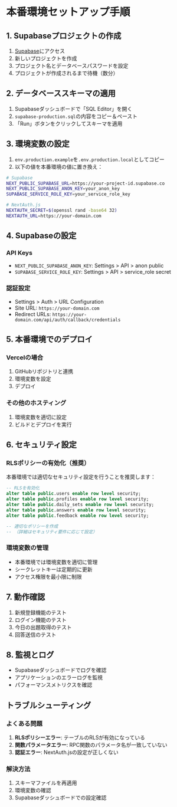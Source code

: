 # 本番環境セットアップ手順

## 1. Supabaseプロジェクトの作成

1. [Supabase](https://supabase.com)にアクセス
2. 新しいプロジェクトを作成
3. プロジェクト名とデータベースパスワードを設定
4. プロジェクトが作成されるまで待機（数分）

## 2. データベーススキーマの適用

1. Supabaseダッシュボードで「SQL Editor」を開く
2. `supabase-production.sql`の内容をコピー＆ペースト
3. 「Run」ボタンをクリックしてスキーマを適用

## 3. 環境変数の設定

1. `env.production.example`を`.env.production.local`としてコピー
2. 以下の値を本番環境の値に置き換え：

```bash
# Supabase
NEXT_PUBLIC_SUPABASE_URL=https://your-project-id.supabase.co
NEXT_PUBLIC_SUPABASE_ANON_KEY=your_anon_key
SUPABASE_SERVICE_ROLE_KEY=your_service_role_key

# NextAuth.js
NEXTAUTH_SECRET=$(openssl rand -base64 32)
NEXTAUTH_URL=https://your-domain.com
```

## 4. Supabaseの設定

### API Keys
- `NEXT_PUBLIC_SUPABASE_ANON_KEY`: Settings > API > anon public
- `SUPABASE_SERVICE_ROLE_KEY`: Settings > API > service_role secret

### 認証設定
- Settings > Auth > URL Configuration
- Site URL: `https://your-domain.com`
- Redirect URLs: `https://your-domain.com/api/auth/callback/credentials`

## 5. 本番環境でのデプロイ

### Vercelの場合
1. GitHubリポジトリと連携
2. 環境変数を設定
3. デプロイ

### その他のホスティング
1. 環境変数を適切に設定
2. ビルドとデプロイを実行

## 6. セキュリティ設定

### RLSポリシーの有効化（推奨）
本番環境では適切なセキュリティ設定を行うことを推奨します：

```sql
-- RLSを有効化
alter table public.users enable row level security;
alter table public.profiles enable row level security;
alter table public.daily_sets enable row level security;
alter table public.answers enable row level security;
alter table public.feedback enable row level security;

-- 適切なポリシーを作成
-- （詳細はセキュリティ要件に応じて設定）
```

### 環境変数の管理
- 本番環境では環境変数を適切に管理
- シークレットキーは定期的に更新
- アクセス権限を最小限に制限

## 7. 動作確認

1. 新規登録機能のテスト
2. ログイン機能のテスト
3. 今日の出題取得のテスト
4. 回答送信のテスト

## 8. 監視とログ

- Supabaseダッシュボードでログを確認
- アプリケーションのエラーログを監視
- パフォーマンスメトリクスを確認

## トラブルシューティング

### よくある問題
1. **RLSポリシーエラー**: テーブルのRLSが有効になっている
2. **関数パラメータエラー**: RPC関数のパラメータ名が一致していない
3. **認証エラー**: NextAuth.jsの設定が正しくない

### 解決方法
1. スキーマファイルを再適用
2. 環境変数の確認
3. Supabaseダッシュボードでの設定確認 
